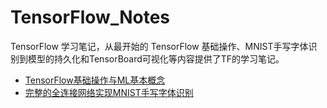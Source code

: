 # TensorFlow_Notes

TensorFlow 学习笔记，从最开始的 TensorFlow 基础操作、MNIST手写字体识别到模型的持久化和TensorBoard可视化等内容提供了TF的学习笔记。

- [TensorFlow基础操作与ML基本概念](https://github.com/Horatio-JSY/TensorFlow_Notes/blob/master/1.Basic_TensorFlow.ipynb)
- [完整的全连接网络实现MNIST手写字体识别](https://github.com/Horatio-JSY/TensorFlow_Notes/blob/master/2.FCN_MNIST.ipynb)
